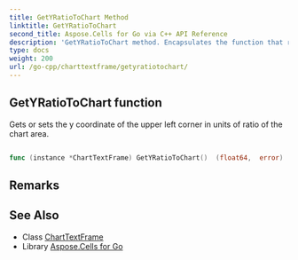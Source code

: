 ```yaml
---
title: GetYRatioToChart Method 
linktitle: GetYRatioToChart
second_title: Aspose.Cells for Go via C++ API Reference
description: 'GetYRatioToChart method. Encapsulates the function that represents getyratiotochart in Go.'
type: docs
weight: 200
url: /go-cpp/charttextframe/getyratiotochart/
---
```


## GetYRatioToChart function

Gets or sets the y coordinate of the upper left corner in units of ratio of the chart area.

```go

func (instance *ChartTextFrame) GetYRatioToChart()  (float64,  error) 

```

## Remarks


## See Also

* Class [ChartTextFrame](../)
* Library [Aspose.Cells for Go](../../)
